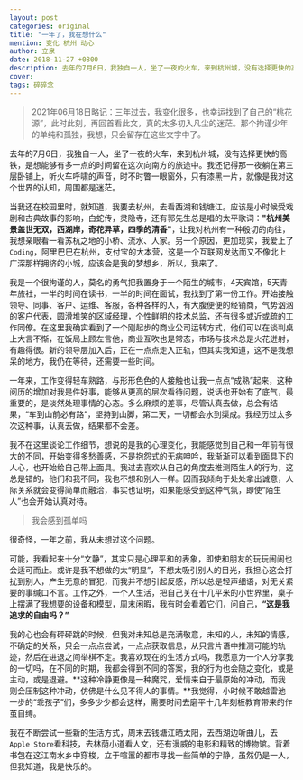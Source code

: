 ```yaml
---
layout: post
categories: original
title: "一年了，我在想什么"
mention: 变化 杭州 动心
author: 立泉
date: 2018-11-27 +0800
description: 去年的7月6日，我独自一人，坐了一夜的火车，来到杭州城，没有选择更快的高铁，是想能够有多一点的时间留在这次向南方的旅途中。我还记得那一夜躺在第三层卧铺上，听火车呼啸的声音，时不时瞥一眼窗外，只有漆黑一片，就像是我对这个世界的认知，周围都是迷茫。
cover: 
tags: 碎碎念
---
```


> 2021年06月18日略记：三年过去，我变化很多，也幸运找到了自己的“桃花源”，此时此刻，再回首看此文，真的太多初入凡尘的迷茫。那个拘谨少年的单纯和孤独，我想，只会留存在这些文字中了。

去年的7月6日，我独自一人，坐了一夜的火车，来到杭州城，没有选择更快的高铁，是想能够有多一点的时间留在这次向南方的旅途中。我还记得那一夜躺在第三层卧铺上，听火车呼啸的声音，时不时瞥一眼窗外，只有漆黑一片，就像是我对这个世界的认知，周围都是迷茫。

当我还在校园里时，就知道，我要去杭州，去看西湖和钱塘江。应该是小时候受戏剧和古典故事的影响，白蛇传，灵隐寺，还有郭先生总是唱的太平歌词：**"杭州美景盖世无双，西湖岸，奇花异草，四季的清香"**，让我对杭州有一种殷切的向往，我想亲眼看一看苏杭之地的小桥、流水、人家。另一个原因，更加现实，我爱上了`Coding`，阿里巴巴在杭州，支付宝的大本营，这是一个互联网发达而又不像北上广深那样拥挤的小城，应该会是我的梦想乡，所以，我来了。

我是一个很拘谨的人，莫名的勇气把我置身于一个陌生的城市，4天宾馆，5天青年旅社，一半的时间在读书，一半的时间在面试，我找到了第一份工作。开始接触领导、同事、客户、运维、客服，各种各样的人，有大腹便便的经销商，气势汹汹的客户代表，圆滑堆笑的区域经理，个性鲜明的技术总监，还有很多或近或疏的工作同僚。在这里我确实看到了一个刚起步的商业公司运转方式，他们可以在谈判桌上大言不惭，在饭局上顾左言他，商业互吹也是常态，市场与技术总是火花迸射，有趣得很。新的领导层加入后，正在一点点走入正轨，但其实我知道，这不是我想呆的地方，我仍在等待，还需要一些时间。

一年来，工作变得轻车熟路，与形形色色的人接触也让我一点点“成熟”起来，这种阅历的增加对我是件好事，能够从更高的层次看待问题，说话也开始有了底气，最重要的，是淡然处理事情的心态。多么麻烦的差事，尽管认真去做，总会有结果，“车到山前必有路”，坚持到山脚，第二天，一切都会水到渠成。我经历过太多次这种事，认真去做，结果都不会差。

我不在这里谈论工作细节，想说的是我的心理变化，我能感觉到自己和一年前有很大的不同，开始变得多愁善感，不是抱怨式的无病呻吟，我渐渐可以看到面具下的人心，也开始给自己带上面具。我过去喜欢从自己的角度去推测陌生人的行为，这总是错的，他们和我不同，我也不想和别人一样。因而我倾向于处处拿出诚意，人际关系就会变得简单而融洽，事实也证明，如果能感受到这种气氛，即使“陌生人”也会开始认真对待。

> 我会感到孤单吗

很奇怪，一年之前，我从未想过这个问题。

可能，我看起来十分“文静”，其实只是心理平和的表象，即使和朋友的玩玩闹闹也会适可而止。或许是我不想做的太“明显”，不想太吸引别人的目光，我担心这会打扰到别人，产生无意的冒犯，而我并不想引起反感，所以总是轻声细语，对无关紧要的事缄口不言。工作之外，一个人生活，把自己关在十几平米的小世界里，桌子上摆满了我想要的设备和模型，周末闲暇，我有时会看着它们，问自己，**“这是我追求的自由吗？”**

我的心也会有砰砰跳的时候，但我对未知总是充满敬意，未知的人，未知的情感，不确定的关系，只会一点点尝试，一点点获取信息，从只言片语中推测可能的轨迹，然后在进退之间举棋不定。我喜欢现在的生活方式吗，我愿意为一个人分享我的一切吗，在不同的时期，我都会得到不同的答案，我的行为也会随之变化，或是主动，或是退避。**这种冷静更像是一种魔咒，爱情来自于最原始的冲动，而我则会压制这种冲动，仿佛是什么见不得人的事情。**我觉得，小时候不敢越雷池一步的“乖孩子”们，多多少少都会这样，需要时间去磨平十几年刻板教育带来的作茧自缚。

我在不断尝试一些新的生活方式，周末去钱塘江晒太阳，去西湖边听曲儿，去`Apple Store`看科技，去林荫小道看人文，还有漫威的电影和精致的博物馆。背着书包在这江南水乡中穿梭，立于喧嚣的都市寻找一些简单的宁静，虽然仍是一人，但我知道，我是快乐的。